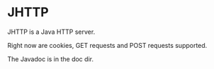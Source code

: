 # JHTTP

JHTTP is a Java HTTP server.

Right now are cookies, GET requests and POST requests supported.

The Javadoc is in the doc dir.